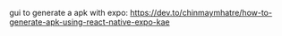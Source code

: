 

gui to generate a apk with expo: 
https://dev.to/chinmaymhatre/how-to-generate-apk-using-react-native-expo-kae